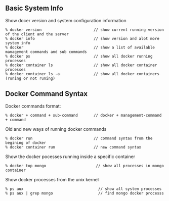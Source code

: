 ## Basic System Info 

Show docer version and system configuration information  
```docker
% docker version                       // show current running version of the client and the server
% docker info                          // show version and alot more system info
% docker                               // show a list of available management commands and sub commands
% docker ps                            // show all docker running processes
% docker container ls                  // show all docker container processes
% docker container ls -a               // show all docker containers (runing or not runing)
```

## Docker Command Syntax  

Docker commands format: 
```docker
% docker + command + sub-command       // docker + management-command + command
```  

Old and new ways of running docker commands 
```docker
% docker run                           // command syntax from the begining of docker
% docker container run                 // new command syntax 
```

Show the docker pocesses running inside a specific container
```docker
% docker top mongo                      // show all processes in mongo container 
```

Show docker processes from the unix kernel  
```docker
% ps aux                                 // show all system processes
% ps aux | grep mongo                    // find mongo docker processs             
```

